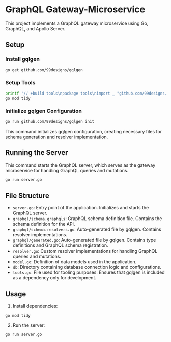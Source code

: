 # GraphQL Gateway-Microservice

This project implements a GraphQL gateway microservice using Go, GraphQL, and Apollo Server.

## Setup

### Install gqlgen
```bash
go get github.com/99designs/gqlgen
```
### Setup Tools
```bash
printf '// +build tools\npackage tools\nimport _ "github.com/99designs/gqlgen"' | gofmt > tools.go
go mod tidy
```
### Initialize gqlgen Configuration
```bash
go run github.com/99designs/gqlgen init
```
This command initializes gqlgen configuration, creating necessary files for schema generation and resolver implementation.

## Running the Server
This command starts the GraphQL server, which serves as the gateway microservice for handling GraphQL queries and mutations.

```bash
go run server.go
```    

## File Structure

- `server.go`: Entry point of the application. Initializes and starts the GraphQL server.
- `graphql/schema.graphqls`: GraphQL schema definition file. Contains the schema definition for the API.
- `graphql/schema.resolvers.go`: Auto-generated file by gqlgen. Contains resolver implementations.
- `graphql/generated.go`: Auto-generated file by gqlgen. Contains type definitions and GraphQL schema registration.
- `resolver.go`: Custom resolver implementations for handling GraphQL queries and mutations.
- `model.go`: Definition of data models used in the application.
- `db`: Directory containing database connection logic and configurations.
- `tools.go`: File used for tooling purposes. Ensures that gqlgen is included as a dependency only for development.

## Usage

1. Install dependencies:

```bash
go mod tidy
```    

2. Run the server:

```bash
go run server.go
```    
 

